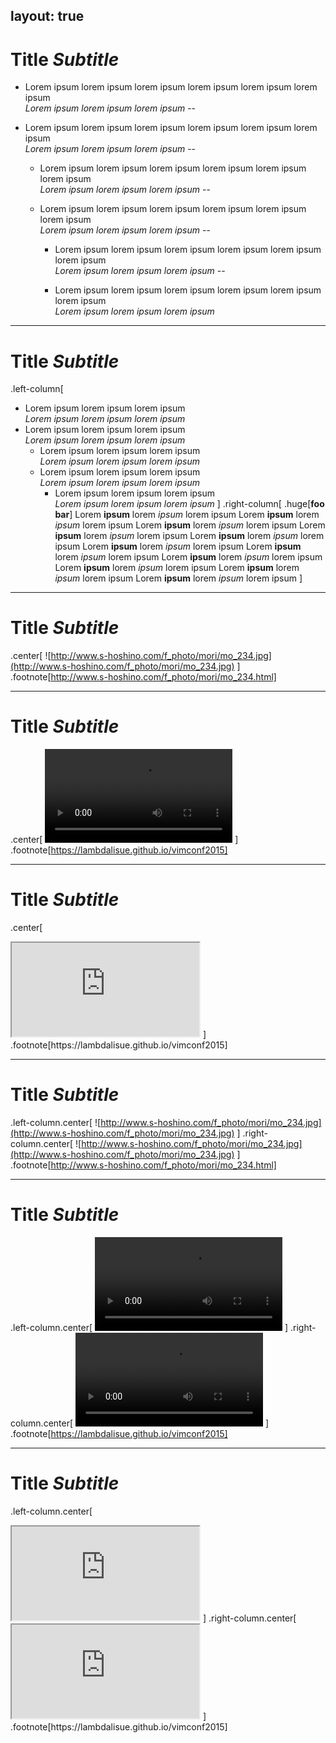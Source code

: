 layout: true
---
# Title *Subtitle*

- Lorem ipsum lorem ipsum lorem ipsum lorem ipsum lorem ipsum lorem ipsum<br>
  *Lorem ipsum lorem ipsum lorem ipsum*
--

- Lorem ipsum lorem ipsum lorem ipsum lorem ipsum lorem ipsum lorem ipsum<br>
  *Lorem ipsum lorem ipsum lorem ipsum*
--

    - Lorem ipsum lorem ipsum lorem ipsum lorem ipsum lorem ipsum lorem ipsum<br>
      *Lorem ipsum lorem ipsum lorem ipsum*
--

    - Lorem ipsum lorem ipsum lorem ipsum lorem ipsum lorem ipsum lorem ipsum<br>
      *Lorem ipsum lorem ipsum lorem ipsum*
--

        - Lorem ipsum lorem ipsum lorem ipsum lorem ipsum lorem ipsum lorem ipsum<br>
          *Lorem ipsum lorem ipsum lorem ipsum*
--

        - Lorem ipsum lorem ipsum lorem ipsum lorem ipsum lorem ipsum lorem ipsum<br>
          *Lorem ipsum lorem ipsum lorem ipsum*
---
# Title *Subtitle*

.left-column[
- Lorem ipsum lorem ipsum lorem ipsum<br>
  *Lorem ipsum lorem ipsum lorem ipsum*
- Lorem ipsum lorem ipsum lorem ipsum<br>
  *Lorem ipsum lorem ipsum lorem ipsum*
    - Lorem ipsum lorem ipsum lorem ipsum<br>
      *Lorem ipsum lorem ipsum lorem ipsum*
    - Lorem ipsum lorem ipsum lorem ipsum<br>
      *Lorem ipsum lorem ipsum lorem ipsum*
        - Lorem ipsum lorem ipsum lorem ipsum<br>
          *Lorem ipsum lorem ipsum lorem ipsum*
]
.right-column[
.huge[**foo bar**]
Lorem **ipsum** lorem *ipsum* lorem ipsum
Lorem **ipsum** lorem *ipsum* lorem ipsum
Lorem **ipsum** lorem *ipsum* lorem ipsum
Lorem **ipsum** lorem *ipsum* lorem ipsum
Lorem **ipsum** lorem *ipsum* lorem ipsum
Lorem **ipsum** lorem *ipsum* lorem ipsum
Lorem **ipsum** lorem *ipsum* lorem ipsum
Lorem **ipsum** lorem *ipsum* lorem ipsum
Lorem **ipsum** lorem *ipsum* lorem ipsum
Lorem **ipsum** lorem *ipsum* lorem ipsum
Lorem **ipsum** lorem *ipsum* lorem ipsum
]

---
# Title *Subtitle*
.center[
![http://www.s-hoshino.com/f_photo/mori/mo_234.jpg](http://www.s-hoshino.com/f_photo/mori/mo_234.jpg)
]
.footnote[http://www.s-hoshino.com/f_photo/mori/mo_234.html]

---
# Title *Subtitle*
.center[
<video controls src="https://raw.githubusercontent.com/lambdalisue/vimconf2015/gh-pages/img/gita_blame_50k.webm">
</video>
]
.footnote[https://lambdalisue.github.io/vimconf2015]

---
# Title *Subtitle*
.center[
<iframe src="https://lambdalisue.github.io/vimconf2015">
</iframe>
]
.footnote[https://lambdalisue.github.io/vimconf2015]

---
# Title *Subtitle*
.left-column.center[
![http://www.s-hoshino.com/f_photo/mori/mo_234.jpg](http://www.s-hoshino.com/f_photo/mori/mo_234.jpg)
]
.right-column.center[
![http://www.s-hoshino.com/f_photo/mori/mo_234.jpg](http://www.s-hoshino.com/f_photo/mori/mo_234.jpg)
]
.footnote[http://www.s-hoshino.com/f_photo/mori/mo_234.html]

---
# Title *Subtitle*
.left-column.center[
<video controls src="https://raw.githubusercontent.com/lambdalisue/vimconf2015/gh-pages/img/gita_blame_50k.webm">
</video>
]
.right-column.center[
<video controls src="https://raw.githubusercontent.com/lambdalisue/vimconf2015/gh-pages/img/gita_blame_50k.webm">
</video>
]
.footnote[https://lambdalisue.github.io/vimconf2015]

---
# Title *Subtitle*
.left-column.center[
<iframe src="https://lambdalisue.github.io/vimconf2015">
</iframe>
]
.right-column.center[
<iframe src="https://lambdalisue.github.io/vimconf2015">
</iframe>
]
.footnote[https://lambdalisue.github.io/vimconf2015]
